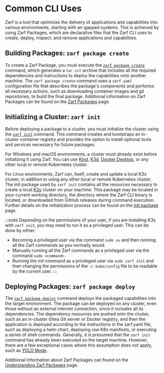 # Common CLI Uses

Zarf is a tool that optimizes the delivery of applications and capabilities into various environments, starting with air-gapped systems. This is achieved by using Zarf Packages, which are declarative files that the Zarf CLI uses to create, deploy, inspect, and remove applications and capabilities.

## Building Packages: `zarf package create`

To create a Zarf Package, you must execute the [`zarf package create`](./100-cli-commands/zarf_package_create.md) command, which generates a `tar.zst` archive that includes all the required dependencies and instructions to deploy the capabilities onto another machine. The `zarf package create` command uses a `zarf.yaml` configuration file that describes the package's components and performs all necessary actions, such as downloading container images and git repositories, to build the final package. Additional information on Zarf Packages can be found on the [Zarf Packages](../2-zarf-packages/index.md) page.

## Initializing a Cluster: `zarf init`

<!-- TODO: Find a good place to talk about what the init command is doing (there's a lot of special magic sauce going on with that command) -->
<!-- TODO: Should we talk about the 'Zarf Agent - A Mutating Webhook' here? -->

Before deploying a package to a cluster, you must initialize the cluster using the [`zarf init`](./100-cli-commands/zarf_init.md) command. This command creates and bootstraps an in-cluster container registry and provides the option to install optional tools and services necessary for future packages. 

For Windows and macOS environments, a cluster must already exist before initializing it using Zarf. You can use [Kind](https://kind.sigs.k8s.io/), [K3d](https://k3d.io/), [Docker Desktop](https://docs.docker.com/desktop/kubernetes/), or any other local or remote Kubernetes cluster. 

For Linux environments, Zarf can, itself, create and update a local K3s cluster, in addition to using any other local or remote Kubernetes cluster. The init package used by `zarf init` contains all the resources necessary to create a local [K3s](https://k3s.io/) cluster on your machine. This package may be located in your current working directory, the directory where the Zarf CLI binary is located, or downloaded from GitHub releases during command execution. Further details on the initialization process can be found on the [init package](../2-zarf-packages/3-the-zarf-init-package.md) page.

:::note
Depending on the permissions of your user, if you are installing K3s with `zarf init`, you may need to run it as a privileged user. This can be done by either:

- Becoming a privileged user via the command `sudo su` and then running all the Zarf commands as you normally would.
- Manually running all the Zarf commands as a privileged user via the command `sudo <command>`.
- Running the init command as a privileged user via `sudo zarf init` and then changing the permissions of the `~/.kube/config` file to be readable by the current user.
:::

## Deploying Packages: `zarf package deploy`

<!-- TODO: Write some docs (or redirect to other docs) describing when you would be able to do a `zarf package deploy` before a `zarf init` -->

The [`zarf package deploy`](./100-cli-commands/zarf_package_deploy.md) command deploys the packaged capabilities into the target environment. The package can be deployed on any cluster, even those without an external internet connection, since it includes all its dependencies. The dependency resources are pushed onto the cluster, such as an in-cluster Gitea Git server or Docker registry, and then the application is deployed according to the instructions in the zarf.yaml file, such as deploying a helm chart, deploying raw K8s manifests, or executing a series of shell commands. Generally, it is presumed that the `zarf init` command has already been executed on the target machine. However, there are a few exceptional cases where this assumption does not apply, such as [YOLO Mode](../../9-faq.md#what-is-yolo-mode-and-why-would-i-use-it).

Additional information about Zarf Packages can found on the [Understanding Zarf Packages](../2-zarf-packages/1-zarf-packages.md) page.

